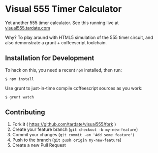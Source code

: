 # Visual 555 Timer Calculator

Yet another 555 timer calculator. See this running live at [visual555.tardate.com](http://visual555.tardate.com)

Why? To play around with HTML5 simulation of the 555 timer circuit, and also demonstrate a grunt + coffeescript toolchain.

## Installation for Development

To hack on this, you need a recent `npm` installed, then run:

    $ npm install

Use grunt to just-in-time compile coffeescript sources as you work:

    $ grunt watch


## Contributing

1. Fork it ( https://github.com/tardate/visual555/fork )
2. Create your feature branch (`git checkout -b my-new-feature`)
3. Commit your changes (`git commit -am 'Add some feature'`)
4. Push to the branch (`git push origin my-new-feature`)
5. Create a new Pull Request
